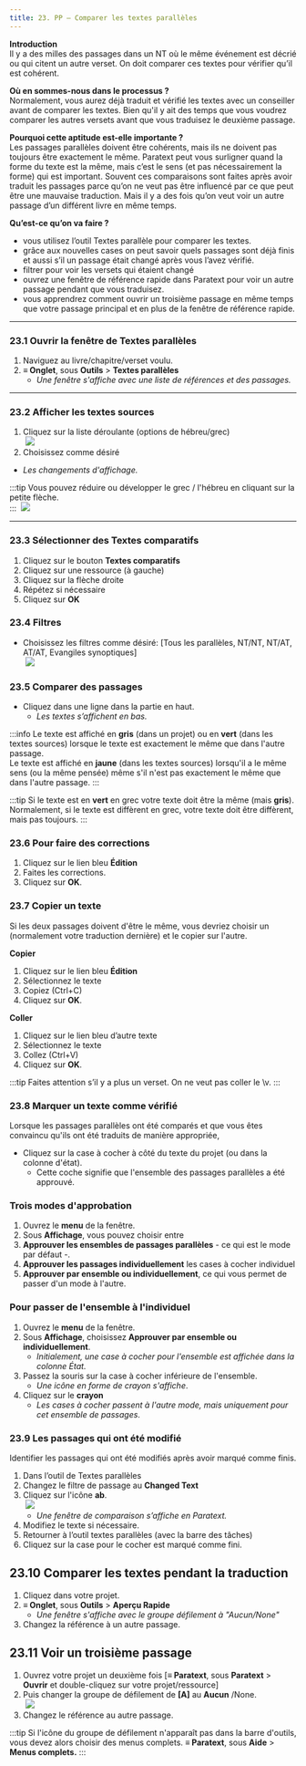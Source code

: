 ```yaml
---
title: 23. PP – Comparer les textes parallèles
---
```

**Introduction**  
Il y a des milles des passages dans un NT où le même événement est décrié ou qui citent un autre verset. On doit comparer ces textes pour vérifier qu’il est cohérent.

**Où en sommes-nous dans le processus ?**  
Normalement, vous aurez déjà traduit et vérifié les textes avec un conseiller avant de comparer les textes. Bien qu'il y ait des temps que vous voudrez comparer les autres versets avant que vous traduisez le deuxième passage.

**​Pourquoi cette aptitude est-elle importante ?**  
Les passages parallèles doivent être cohérents, mais ils ne doivent pas toujours être exactement le même. Paratext peut vous surligner quand la forme du texte est la même, mais c’est le sens (et pas nécessairement la forme) qui est important. Souvent ces comparaisons sont faites après avoir traduit les passages parce qu’on ne veut pas être influencé par ce que peut être une mauvaise traduction. Mais il y a des fois qu’on veut voir un autre passage d’un différent livre en même temps.

**​Qu’est-ce qu’on va faire ?**  
-  vous utilisez l’outil Textes parallèle pour comparer les textes.
-  grâce aux nouvelles cases on peut savoir quels passages sont déjà finis et aussi s’il un passage était changé après vous l’avez vérifié.
-  filtrer pour voir les versets qui étaient changé
-  ouvrez une fenêtre de référence rapide dans Paratext pour voir un autre passage pendant que vous traduisez.
-  vous apprendrez comment ouvrir un troisième passage en même temps que votre passage principal et en plus de la fenêtre de référence rapide.

----
### 23.1 Ouvrir la fenêtre de Textes parallèles

1.  Naviguez au livre/chapitre/verset voulu.
1.  **≡ Onglet**, sous **Outils** \> **Textes parallèles**  
     -  *Une fenêtre s'affiche avec une liste de références et des passages.*

----
### 23.2 Afficher les textes sources

1.  Cliquez sur la liste déroulante (options de hébreu/grec)  
    ![](../media/504f2c586a5f600b2d49456ab9edd114.png)
1.  Choisissez comme désiré  
   -  *Les changements d'affichage.*

:::tip
Vous pouvez réduire ou développer le grec / l'hébreu en cliquant sur la petite flèche.  
:::
   ![](../media/parallel-passage-greek-collapse.png)


----
### 23.3 Sélectionner des Textes comparatifs

1.  Cliquez sur le bouton **Textes comparatifs**
1.  Cliquez sur une ressource (à gauche)
1.  Cliquez sur la flèche droite
1.  Répétez si nécessaire
1.  Cliquez sur **OK**

### 23.4 Filtres

-  Choisissez les filtres comme désiré: [Tous les parallèles, NT/NT, NT/AT, AT/AT, Evangiles synoptiques]  
    ![](../media/ca8547e13eaa5c826b46c1f9e1d8e52e.png)

### 23.5 Comparer des passages

-  Cliquez dans une ligne dans la partie en haut.  
   -  *Les textes s’affichent en bas.*

:::info
Le texte est affiché en **gris** (dans un projet) ou en **vert** (dans les textes sources) lorsque le texte est exactement le même que dans l'autre passage.  
Le texte est affiché en **jaune** (dans les textes sources) lorsqu'il a le même sens (ou la même pensée) même s'il n'est pas exactement le même que dans l'autre passage.
:::


:::tip
Si le texte est en **vert** en grec votre texte doit être la même (mais **gris**).
Normalement, si le texte est diffèrent en grec, votre texte doit être diffèrent, mais pas toujours.
:::

### 23.6 Pour faire des corrections

1.  Cliquez sur le lien bleu **Édition**
1.  Faites les corrections.
1.  Cliquez sur **OK**.

### 23.7 Copier un texte

Si les deux passages doivent d'être le même, vous devriez choisir un (normalement votre traduction dernière) et le copier sur l'autre.

**Copier**
1.  Cliquez sur le lien bleu **Édition** 
1.  Sélectionnez le texte
1.  Copiez (Ctrl+C)
1.  Cliquez sur **OK**.

**Coller**
1.  Cliquez sur le lien bleu d’autre texte
1.  Sélectionnez le texte
1.  Collez (Ctrl+V)
1.  Cliquez sur **OK**.

:::tip
Faites attention s’il y a plus un verset. On ne veut pas coller le \\v.
:::

### 23.8 Marquer un texte comme vérifié

Lorsque les passages parallèles ont été comparés et que vous êtes convaincu qu'ils ont été traduits de manière appropriée,

-  Cliquez sur la case à cocher à côté du texte du projet (ou dans la colonne d'état).
     - Cette coche signifie que l'ensemble des passages parallèles a été approuvé.

### Trois modes d'approbation

1.  Ouvrez le **menu** de la fenêtre.
1.  Sous **Affichage**, vous pouvez choisir entre
1.  **Approuver les ensembles de passages parallèles** - ce qui est le mode par défaut -.
1.  **Approuver les passages individuellement** les cases à cocher individuel
1.  **Approuver par ensemble ou individuellement**, ce qui vous permet de passer d'un mode à l'autre.

### Pour passer de l'ensemble à l'individuel

1.  Ouvrez le **menu** de la fenêtre.
1.  Sous **Affichage**, choisissez **Approuver par ensemble ou individuellement**.  
     -  *Initialement, une case à cocher pour l'ensemble est affichée dans la colonne État.*
1.  Passez la souris sur la case à cocher inférieure de l'ensemble.
     -  *Une icône en forme de crayon s'affiche*.
1.  Cliquez sur le **crayon**
     -  *Les cases à cocher passent à l'autre mode, mais uniquement pour cet ensemble de passages*.



### 23.9 Les passages qui ont été modifié

Identifier les passages qui ont été modifiés après avoir marqué comme finis.

1.  Dans l’outil de Textes parallèles
1.  Changez le filtre de passage au **Changed Text**
1.  Cliquez sur l'icône **ab**.  
    ![](../media/7b561a763ccc098910a7941d503a86aa.png)  
     -  *Une fenêtre de comparaison s’affiche en Paratext.*
1.  Modifiez le texte si nécessaire.
1.  Retourner à l’outil textes parallèles (avec la barre des tâches)
1.  Cliquez sur la case pour le cocher est marqué comme fini.


## 23.10 Comparer les textes pendant la traduction

1.  Cliquez dans votre projet.
1.  **≡ Onglet**, sous **Outils** \> **Aperçu Rapide**
     -  *Une fenêtre s'affiche avec le groupe défilement à "Aucun/None"*
1.  Changez la référence à un autre passage.


## 23.11 Voir un troisième passage

1.  Ouvrez votre projet un deuxième fois [**≡ Paratext**, sous **Paratext** \> **Ouvrir** et double-cliquez sur votre projet/ressource]
1.  Puis changer la groupe de défilement de **[A]** au **Aucun** /None.  
    ![](../media/da972f21711957b32071c8a2a50ebe9a.png)  
1.  Changez le référence au autre passage.

:::tip
Si l'icône du groupe de défilement n'apparaît pas dans la barre d'outils, vous devez alors choisir des menus complets. **≡ Paratext**, sous **Aide** \> **Menus complets.**
:::
